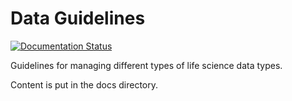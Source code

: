 # Data Guidelines

[![Documentation Status](https://readthedocs.org/projects/scilifelab-data-guidelines/badge/?version=latest)](https://scilifelab-data-guidelines.readthedocs.io/en/latest/?badge=latest)

Guidelines for managing different types of life science data types.

Content is put in the docs directory.
